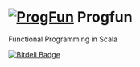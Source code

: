 [![ProgFun](http://b.repl.ca/v1/Prog--Fun-Scala-green.png)](https://github.com/sureshg)
Progfun
=======

Functional Programming in Scala


[![Bitdeli Badge](https://d2weczhvl823v0.cloudfront.net/sureshg/progfun/trend.png)](https://bitdeli.com/free "Bitdeli Badge")

